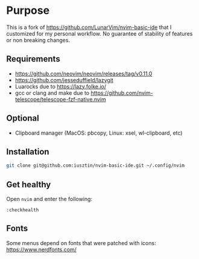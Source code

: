 # Purpose

This is a fork of https://github.com/LunarVim/nvim-basic-ide that I customized for my personal workflow.
No guarantee of stability of features or non breaking changes.

## Requirements

- https://github.com/neovim/neovim/releases/tag/v0.11.0
- https://github.com/jesseduffield/lazygit
- Luarocks due to https://lazy.folke.io/
- gcc or clang and make due to https://github.com/nvim-telescope/telescope-fzf-native.nvim

## Optional

- Clipboard manager (MacOS: pbcopy, Linux: xsel, wl-clipboard, etc)

## Installation


```sh
git clone git@github.com:iusztin/nvim-basic-ide.git ~/.config/nvim
```

## Get healthy

Open `nvim` and enter the following:

```
:checkhealth
```

## Fonts

Some menus depend on fonts that were patched with icons: https://www.nerdfonts.com/
